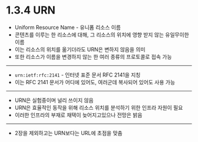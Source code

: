 # 1.3.4 URN

* Uniform Resource Name - 유니폼 리소스 이름
* 콘텐츠를 이루는 한 리소스에 대해, 그 리소스의 위치에 영향 받지 않는 유일무이한 이름
* 이는 리소스의 위치를 옮기더라도 URN은 변하지 않음을 의미
* 또한 리소스가 이름을 변경하지 않는 한 여러 종류의 프로토콜로 접속 가능
---
* `urn:ietf:rfc:2141` - 인터넷 표준 문서 RFC 2141을 지칭
* 이는 RFC 2141 문서가 어디에 있어도, 여러군데 복사되어 있어도 사용 가능
---
* URN은 실험중이며 널리 쓰이지 않음
* URN은 효율적인 동작을 위해 리소스 위치를 분석하기 위한 인프라 자원이 필요
* 이러한 인프라의 부재로 채택이 늦어지고있으나 전망은 밝음
---
* 2장을 제외하고는 URN보다는 URL에 초점을 맞춤